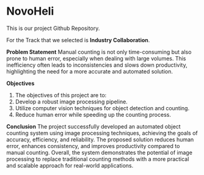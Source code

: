 # NovoHeli
This is our project Github Repository. 

For the Track that we selected is **Industry Collaboration**.

**Problem Statement**
Manual counting is not only time-consuming but also prone to human error, especially when dealing with large volumes. This inefficiency often leads to inconsistencies and slows down productivity, highlighting the need for a more accurate and automated solution.


**Objectives**
1. The objectives of this project are to:
2. Develop a robust image processing pipeline.
3. Utilize computer vision techniques for object detection and counting.
4. Reduce human error while speeding up the counting process.


**Conclusion**
The project successfully developed an automated object counting system using image processing techniques, achieving the goals of accuracy, efficiency, and reliability. The proposed solution reduces human error, enhances consistency, and improves productivity compared to manual counting. Overall, the system demonstrates the potential of image processing to replace traditional counting methods with a more practical and scalable approach for real-world applications.
